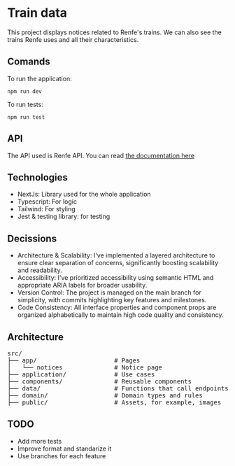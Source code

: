 # Train data

This project displays notices related to Renfe's trains. We can also see the trains Renfe uses and all their characteristics.

## Comands
To run the application:
```console
npm run dev
```

To run tests:
```console
npm run test
```

## API
The API used is Renfe API. You can read [the documentation here](https://data.renfe.com/api/1/util/snippet/api_info.html?resource_id=a2368cff-1562-4dde-8466-9635ea3a572a)

## Technologies
- NextJs: Library used for the whole application
- Typescript: For logic
- Tailwind: For styling
- Jest & testing library: for testing

## Decissions
- Architecture & Scalability: I've implemented a layered architecture to ensure clear separation of concerns, significantly boosting scalability and readability.
- Accessibility: I've prioritized accessibility using semantic HTML and appropriate ARIA labels for broader usability.
- Version Control: The project is managed on the main branch for simplicity, with commits highlighting key features and milestones.
- Code Consistency: All interface properties and component props are organized alphabetically to maintain high code quality and consistency.

## Architecture
<pre>
src/
├── app/                     # Pages
│   └── notices              # Notice page
├── application/             # Use cases
├── components/              # Reusable components
├── data/                    # Functions that call endpoints
├── domain/                  # Domain types and rules
├── public/                  # Assets, for example, images
</pre>

## TODO

- Add more tests
- Improve format and standarize it
- Use branches for each feature
